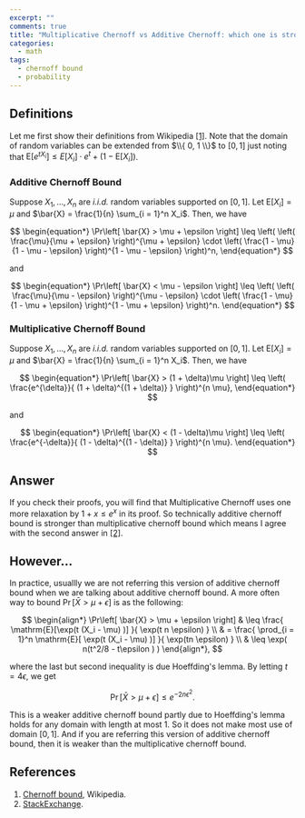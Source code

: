 ```yaml
---
excerpt: ""
comments: true
title: "Multiplicative Chernoff vs Additive Chernoff: which one is stronger?"
categories:
  - math
tags:
  - chernoff bound
  - probability
---
```


## Definitions

Let me first show their definitions from Wikipedia [[1]](#chernoff-bound). Note that the domain of random variables can be extended from $\\{ 0, 1 \\}$ to $[0, 1]$ just noting that $\mathrm{E}\left[ e^{tX_i} \right] \leq E[X_i] \cdot e^t + (1 - \mathrm{E}[X_i])$.

### Additive Chernoff Bound

Suppose $X_1, \dots, X_n$ are *i.i.d.* random variables supported on $[0, 1]$. Let $\mathrm{E}[X_i] = \mu$ and $\bar{X} = \frac{1}{n} \sum_{i = 1}^n X_i$. Then, we have 

$$
\begin{equation*}
\Pr\left[ \bar{X} > \mu + \epsilon \right] \leq \left(  \left( \frac{\mu}{\mu + \epsilon} \right)^{\mu + \epsilon} \cdot \left( \frac{1 - \mu}{1 - \mu - \epsilon} \right)^{1 - \mu - \epsilon} \right)^n,
\end{equation*}
$$

and 

$$
\begin{equation*}
\Pr\left[ \bar{X} < \mu - \epsilon \right] \leq \left(  \left( \frac{\mu}{\mu - \epsilon} \right)^{\mu - \epsilon} \cdot \left( \frac{1 - \mu}{1 - \mu + \epsilon} \right)^{1 - \mu + \epsilon} \right)^n.
\end{equation*}
$$

### Multiplicative Chernoff Bound

Suppose $X_1, \dots, X_n$ are *i.i.d.* random variables supported on $[0, 1]$. Let $\mathrm{E}[X_i] = \mu$ and $\bar{X} = \frac{1}{n} \sum_{i = 1}^n X_i$. Then, we have 

$$
\begin{equation*}
\Pr\left[ \bar{X} > (1 + \delta)\mu \right] \leq \left( \frac{e^{\delta}}{ (1 + \delta)^{(1 + \delta)} } \right)^{n \mu},
\end{equation*}
$$

and 

$$
\begin{equation*}
\Pr\left[ \bar{X} < (1 - \delta)\mu \right] \leq \left( \frac{e^{-\delta}}{ (1 - \delta)^{(1 - \delta)} } \right)^{n \mu}.
\end{equation*}
$$

## Answer

If you check their proofs, you will find that Multiplicative Chernoff uses one more relaxation by $1 + x \leq e^x$ in its proof. So technically additive chernoff bound is stronger than multiplicative chernoff bound which means I agree with the second answer in [[2]](#stack-exchange).

## However...

In practice, usuallly we are not referring this version of additive chernoff bound when we are talking about additive chernoff bound. A more often way to bound $\Pr\left[ \bar{X} > \mu + \epsilon \right]$ is as the following:

$$
\begin{align*}
\Pr\left[ \bar{X} > \mu + \epsilon \right] & \leq \frac{ \mathrm{E}[\exp(t (X_i - \mu) )] }{ \exp(t n \epsilon) } \\
& = \frac{ \prod_{i = 1}^n \mathrm{E}[ \exp(t (X_i - \mu) )] }{ \exp(tn \epsilon) } \\
& \leq \exp( n(t^2/8 - t\epsilon ) ) 
\end{align*},
$$

where the last but second inequality is due Hoeffding's lemma. By letting $t = 4\epsilon$, we get 

$$
\begin{equation*}
\Pr\left[ \bar{X} > \mu + \epsilon \right] \leq e^{ -2 n \epsilon^2 }.
\end{equation*}
$$

This is a weaker additive chernoff bound partly due to Hoeffding's lemma holds for any domain with length at most 1. So it does not make most use of domain $[0, 1]$. And if you are referring this version of additive chernoff bound, then it is weaker than the multiplicative chernoff bound.

## References

1. <a name="chernoff-bound"></a> [Chernoff bound](https://en.wikipedia.org/wiki/Chernoff_bound#cite_note-1), Wikipedia.
2. <a name="stack-exchange"></a> [StackExchange](https://math.stackexchange.com/questions/283487/is-the-multiplicative-chernoff-bound-stronger-than-additive-one).